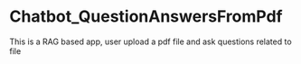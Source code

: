 # Chatbot_QuestionAnswersFromPdf
This is a RAG based app, user upload a pdf file and ask questions related to file
